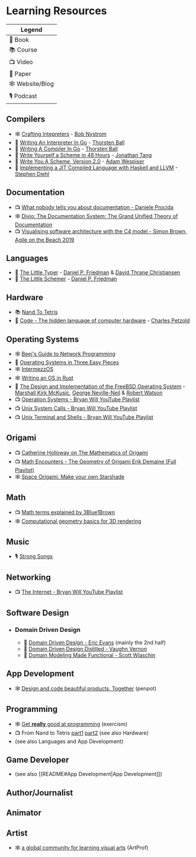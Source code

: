 # Learning Resources

| Legend |
| ---  |
| 📕 Book |
| 📚 Course |
| 📺 Video |
| 📝 Paper |
| 🕸 Website/Blog |
| 🎙️ Podcast |

## Compilers

* 🕸 [Crafting Intepreters](https://craftinginterpreters.com/) - [Bob Nystrom](http://journal.stuffwithstuff.com/)
* 📕 [Writing An Interpreter In Go](https://interpreterbook.com) - [Thorsten Ball](https://thorstenball.com/)
* 📕 [Writing A Compiler In Go](https://compilerbook.com) - [Thorsten Ball](https://thorstenball.com/)
* 📕 [Write Yourself a Scheme in 48 Hours](https://en.wikibooks.org/wiki/Write_Yourself_a_Scheme_in_48_Hours) - [Jonathan Tang]()
* 📕 [Write You A Scheme, Version 2.0](https://wespiser.com/writings/wyas/home.html) - [Adam Wespiser](https://wespiser.com/)
* 📕 [Implementing a JIT Compiled Language with Haskell and LLVM](https://www.stephendiehl.com/llvm/) - [Stephen Diehl](https://www.stephendiehl.com/)

## Documentation

* 📺 [What nobody tells you about documentation - Daniele Procida](https://www.youtube.com/watch?v=t4vKPhjcMZg)
* 🕸 [Divio: The Documentation System: The Grand Unified Theory of Documentation](https://documentation.divio.com)
* 📺 [Visualising software architecture with the C4 model - Simon Brown, Agile on the Beach 2019](https://www.youtube.com/watch?v=x2-rSnhpw0g)

## Languages

* 📕 [The Little Typer](https://www.thelittletyper.com/) - [Daniel P. Friedman](https://legacy.cs.indiana.edu/~dfried/) & [David Thrane Christiansen](http://www.davidchristiansen.dk/)
* 📕 [The Little Schemer](https://www.goodreads.com/book/show/548914.The_Little_Schemer) - [Daniel P. Friedman](https://legacy.cs.indiana.edu/~dfried/)

## Hardware

* 📚 [Nand To Tetris](https://www.nand2tetris.org/)
* 📕 [Code - The hidden language of computer hardware](https://www.goodreads.com/book/show/44882.Code) - [Charles Petzold](https://www.charlespetzold.com/)

## Operating Systems

* 🕸 [Beej's Guide to Network Programming](https://beej.us/guide/bgnet/)
* 📕 [Operating Systems in Three Easy Pieces](http://pages.cs.wisc.edu/~remzi/OSTEP/)
* 🕸 [IntermezzOS](https://intermezzos.github.io/)
* 🕸 [Writing an OS in Rust](https://os.phil-opp.com/)
* 📕 [The Design and Implementation of the FreeBSD Operating System](https://www.goodreads.com/book/show/20839560-the-design-and-implementation-of-the-freebsd-operating-system) - [Marshall Kirk McKusic](https://www.mckusick.com/), [George Neville-Neil](https://www.neville-neilconsulting.com/) & [Robert Watson](http://www.watson.org/~robert/)
* 📺 [Operation Systems - Bryan Will YouTube Playlist](https://www.youtube.com/watch?v=9GDX-IyZ_C8&list=PLIbUZ3URbL0Gqn0q2-MYJd-3nv6zw7GCQ)
* 📺 [Unix System Calls - Bryan Will YouTube Playlist](https://www.youtube.com/watch?v=xHu7qI1gDPA&list=PL993D01B05C47C28D)
* 📺 [Unix Terminal and Shells - Bryan Will YouTube Playlist](https://www.youtube.com/watch?v=07Q9oqNLXB4&list=PLFAC320731F539902)

## Origami

* 📺 [Catherine Holloway on The Mathematics of Origami](https://www.youtube.com/watch?v=bqZc4ME_38U&feature=)
* 📺 [Math Encounters - The Geometry of Origami Erik Demaine (Full Playlist)](https://www.youtube.com/watch?v=oUnNkHGXefA&list=PL9A1D56E0E22EA9A9)
* 🕸 [Space Origami: Make your own Starshade](https://www.jpl.nasa.gov/edu/learn/project/space-origami-make-your-own-starshade/)

## Math

* 📺 [Math terms explained by 3Blue1Brown](https://www.youtube.com/channel/UCYO_jab_esuFRV4b17AJtAw)
* 🕸 [Computational geometry basics for 3D rendering](https://www.scratchapixel.com/)

## Music

* 🎙️ [Strong Songs](https://www.strongsongspodcast.com/)

## Networking

* 📺 [The Internet - Bryan Will YouTube Playlist](https://www.youtube.com/watch?v=DTQV7_HwF58&list=PL18AF3812A53E11C5)

## Software Design

- ### Domain Driven Design

    * 📕 [Domain Driven Design - Eric Evans](https://www.goodreads.com/book/show/179133.Domain_Driven_Design) (mainly the 2nd half)
    * 📕 [Domain Driven Design Distilled - Vaughn Vernon](https://www.goodreads.com/book/show/28602719-domain-driven-design-distilled)
    * 📕 [Domain Modeling Made Functional - Scott Wlaschin](https://www.goodreads.com/book/show/34921689-domain-modeling-made-functional)

## App Development
- 🕸 [Design and code beautiful products. Together](https://penpot.app/) (penpot)

## Programming
- 🕸 [Get **really** good at programming](https://exercism.org/) (exercism)
- 📺 From Nand to Tetris [part1](https://www.youtube.com/watch?v=LqirVc5SlW0&list=PLrDd_kMiAuNmSb-CKWQqq9oBFN_KNMTaI) [part2](https://www.youtube.com/watch?v=KBTg0ju4rxM&list=PLrDd_kMiAuNmllp9vuPqCuttC1XL9VyVh) (see also Hardware)
- (see also Languages and App Development)

## Game Developer
- (see also [[README#App Development|App Development]])
## Author/Journalist

## Animator

## Artist
- 🕸 [a global community for learning visual arts](https://artprof.org/) (ArtProf)